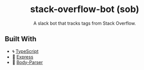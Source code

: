 <h1 align="center">stack-overflow-bot (sob)</h1>
<p align="center">A slack bot that tracks tags from Stack Overflow.</p>

## Built With
  * :cyclone: [TypeScript](https://www.typescriptlang.org/)
  * :rocket: [Express](https://expressjs.com/)
  * :wrench: [Body-Parser](https://github.com/expressjs/body-parser)
